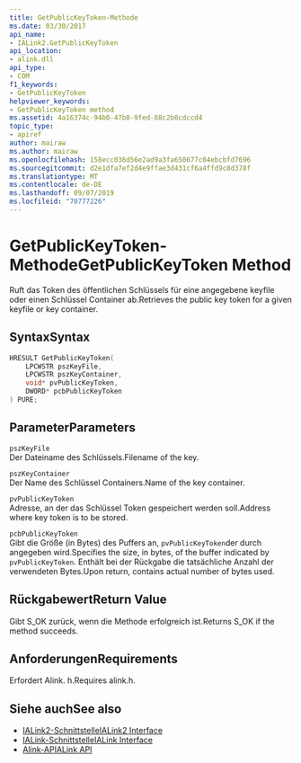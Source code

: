 ```yaml
---
title: GetPublicKeyToken-Methode
ms.date: 03/30/2017
api_name:
- IALink2.GetPublicKeyToken
api_location:
- alink.dll
api_type:
- COM
f1_keywords:
- GetPublicKeyToken
helpviewer_keywords:
- GetPublicKeyToken method
ms.assetid: 4a16374c-94b0-47b0-9fed-88c2b0cdccd4
topic_type:
- apiref
author: mairaw
ms.author: mairaw
ms.openlocfilehash: 158ecc036d56e2ad9a3fa650677c04ebcbfd7696
ms.sourcegitcommit: d2e1dfa7ef2d4e9ffae3d431cf6a4ffd9c8d378f
ms.translationtype: MT
ms.contentlocale: de-DE
ms.lasthandoff: 09/07/2019
ms.locfileid: "70777226"
---
```

# <a name="getpublickeytoken-method"></a><span data-ttu-id="aab1b-102">GetPublicKeyToken-Methode</span><span class="sxs-lookup"><span data-stu-id="aab1b-102">GetPublicKeyToken Method</span></span>
<span data-ttu-id="aab1b-103">Ruft das Token des öffentlichen Schlüssels für eine angegebene keyfile oder einen Schlüssel Container ab.</span><span class="sxs-lookup"><span data-stu-id="aab1b-103">Retrieves the public key token for a given keyfile or key container.</span></span>  
  
## <a name="syntax"></a><span data-ttu-id="aab1b-104">Syntax</span><span class="sxs-lookup"><span data-stu-id="aab1b-104">Syntax</span></span>  
  
```cpp  
HRESULT GetPublicKeyToken(  
    LPCWSTR pszKeyFile,  
    LPCWSTR pszKeyContainer,  
    void* pvPublicKeyToken,  
    DWORD* pcbPublicKeyToken  
) PURE;  
```  
  
## <a name="parameters"></a><span data-ttu-id="aab1b-105">Parameter</span><span class="sxs-lookup"><span data-stu-id="aab1b-105">Parameters</span></span>  
 `pszKeyFile`  
 <span data-ttu-id="aab1b-106">Der Dateiname des Schlüssels.</span><span class="sxs-lookup"><span data-stu-id="aab1b-106">Filename of the key.</span></span>  
  
 `pszKeyContainer`  
 <span data-ttu-id="aab1b-107">Der Name des Schlüssel Containers.</span><span class="sxs-lookup"><span data-stu-id="aab1b-107">Name of the key container.</span></span>  
  
 `pvPublicKeyToken`  
 <span data-ttu-id="aab1b-108">Adresse, an der das Schlüssel Token gespeichert werden soll.</span><span class="sxs-lookup"><span data-stu-id="aab1b-108">Address where key token is to be stored.</span></span>  
  
 `pcbPublicKeyToken`  
 <span data-ttu-id="aab1b-109">Gibt die Größe (in Bytes) des Puffers an, `pvPublicKeyToken`der durch angegeben wird.</span><span class="sxs-lookup"><span data-stu-id="aab1b-109">Specifies the size, in bytes, of the buffer indicated by `pvPublicKeyToken`.</span></span> <span data-ttu-id="aab1b-110">Enthält bei der Rückgabe die tatsächliche Anzahl der verwendeten Bytes.</span><span class="sxs-lookup"><span data-stu-id="aab1b-110">Upon return, contains actual number of bytes used.</span></span>  
  
## <a name="return-value"></a><span data-ttu-id="aab1b-111">Rückgabewert</span><span class="sxs-lookup"><span data-stu-id="aab1b-111">Return Value</span></span>  
 <span data-ttu-id="aab1b-112">Gibt S_OK zurück, wenn die Methode erfolgreich ist.</span><span class="sxs-lookup"><span data-stu-id="aab1b-112">Returns S_OK if the method succeeds.</span></span>  
  
## <a name="requirements"></a><span data-ttu-id="aab1b-113">Anforderungen</span><span class="sxs-lookup"><span data-stu-id="aab1b-113">Requirements</span></span>  
 <span data-ttu-id="aab1b-114">Erfordert Alink. h.</span><span class="sxs-lookup"><span data-stu-id="aab1b-114">Requires alink.h.</span></span>  
  
## <a name="see-also"></a><span data-ttu-id="aab1b-115">Siehe auch</span><span class="sxs-lookup"><span data-stu-id="aab1b-115">See also</span></span>

- [<span data-ttu-id="aab1b-116">IALink2-Schnittstelle</span><span class="sxs-lookup"><span data-stu-id="aab1b-116">IALink2 Interface</span></span>](ialink2-interface.md)
- [<span data-ttu-id="aab1b-117">IALink-Schnittstelle</span><span class="sxs-lookup"><span data-stu-id="aab1b-117">IALink Interface</span></span>](ialink-interface.md)
- [<span data-ttu-id="aab1b-118">Alink-API</span><span class="sxs-lookup"><span data-stu-id="aab1b-118">ALink API</span></span>](index.md)
